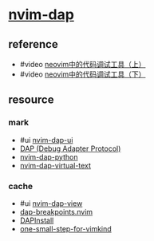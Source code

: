 # [nvim-dap](https://github.com/mfussenegger/nvim-dap)

## reference

- #video [neovim中的代码调试工具（上）](https://www.bilibili.com/video/BV1StNueVEVe)
- #video [neovim中的代码调试工具（下）](https://www.bilibili.com/video/BV1uJAmejEdL)

## resource

### mark

- #ui [nvim-dap-ui](https://github.com/rcarriga/nvim-dap-ui)
- [DAP (Debug Adapter Protocol)](https://github.com/mfussenegger/nvim-dap)
- [nvim-dap-python](https://github.com/mfussenegger/nvim-dap-python)
- [nvim-dap-virtual-text](https://github.com/theHamsta/nvim-dap-virtual-text)

### cache

- #ui [nvim-dap-view](https://github.com/igorlfs/nvim-dap-view)
- [dap-breakpoints.nvim](https://github.com/Carcuis/dap-breakpoints.nvim)
- [DAPInstall](https://github.com/ravenxrz/DAPInstall.nvim)
- [one-small-step-for-vimkind](https://github.com/jbyuki/one-small-step-for-vimkind)